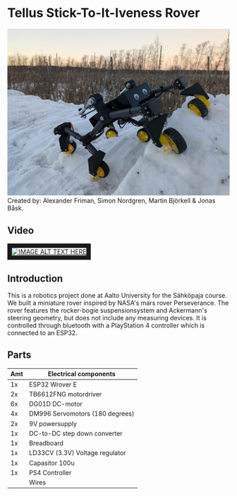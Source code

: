# Tellus Stick-To-It-Iveness Rover
![Banner](https://github.com/alexanderfriman/mars-rover/blob/main/tellus_rover.jpg)
Created by: Alexander Friman, Simon Nordgren, Martin Björkell & Jonas Båsk.

## Video
<a href="http://www.youtube.com/watch?feature=player_embedded&v=wtrcZi1KN1w
" target="_blank"><img src="http://img.youtube.com/vi/wtrcZi1KN1w/0.jpg" 
alt="IMAGE ALT TEXT HERE" width="240" height="180" border="10" /></a>

## Introduction
This is a robotics project done at Aalto University for the Sähköpaja course. We built a miniature rover inspired by NASA's mars rover Perseverance. The rover features the rocker-bogie suspensionsystem and Ackermann's steering geometry, but does not include any measuring devices. It is controlled through bluetooth with a PlayStation 4 controller which is connected to an ESP32. 

## Parts
| Amt | Electrical components           |
| --- | ------------------------------- |
|  1x | ESP32 Wrover E                  |
|  2x | TB6612FNG motordriver           |
|  6x | DG01D DC-motor                  |
|  4x | DM996 Servomotors (180 degrees) |
|  2x | 9V powersupply                  |
|  1x | DC-to-DC step down converter    |
|  1x | Breadboard                      |
|  1x | LD33CV (3.3V) Voltage regulator |
|  1x | Capasitor 100u                  |
|  1x | PS4 Controller                  |
|     | Wires                           |




